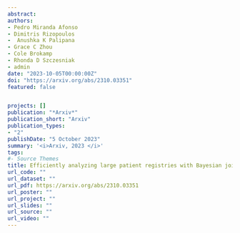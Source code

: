 ```yaml
---
abstract: 
authors:
- Pedro Miranda Afonso
- Dimitris Rizopoulos
-  Anushka K Palipana
- Grace C Zhou
- Cole Brokamp
- Rhonda D Szczesniak
- admin
date: "2023-10-05T00:00:00Z"
doi: "https://arxiv.org/abs/2310.03351"
featured: false


projects: []
publication: "*Arxiv*"
publication_short: "Arxiv"
publication_types: 
- "2"
publishDate: "5 October 2023"
summary: '<i>Arxiv, 2023 </i>'
tags:
#- Source Themes
title: Efficiently analyzing large patient registries with Bayesian joint models for longitudinal and time-to-event data.
url_code: ""
url_dataset: ""
url_pdf: https://arxiv.org/abs/2310.03351
url_poster: ""
url_project: ""
url_slides: ""
url_source: ""
url_video: ""
---
```

